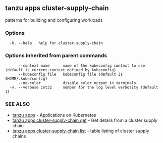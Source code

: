 ## tanzu apps cluster-supply-chain

patterns for building and configuring workloads

### Options

```
  -h, --help   help for cluster-supply-chain
```

### Options inherited from parent commands

```
      --context name      name of the kubeconfig context to use (default is current-context defined by kubeconfig)
      --kubeconfig file   kubeconfig file (default is $HOME/.kube/config)
      --no-color          disable color output in terminals
  -v, --verbose int32     number for the log level verbosity (default 1)
```

### SEE ALSO

* [tanzu apps](tanzu_apps.md)	 - Applications on Kubernetes
* [tanzu apps cluster-supply-chain get](tanzu_apps_cluster-supply-chain_get.md)	 - Get details from a cluster supply chain
* [tanzu apps cluster-supply-chain list](tanzu_apps_cluster-supply-chain_list.md)	 - table listing of cluster supply chains

